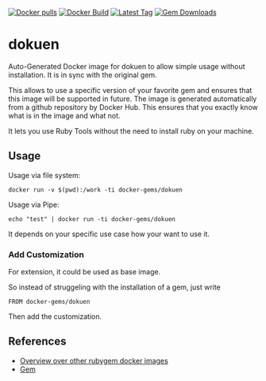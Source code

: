 [![Docker pulls](https://img.shields.io/docker/pulls/rubygem/dokuen.svg)](https://hub.docker.com/r/rubygem/dokuen/)
[![Docker Build](https://img.shields.io/docker/automated/rubygem/dokuen.svg)](https://hub.docker.com/r/rubygem/dokuen/)
[![Latest Tag](https://img.shields.io/github/tag/docker-rubygem/dokuen.svg)](https://hub.docker.com/r/rubygem/dokuen/)
[![Gem Downloads](https://img.shields.io/gem/dt/dokuen.svg)](https://rubygems.org/gems/dokuen/)
# dokuen

Auto-Generated Docker image for dokuen to allow simple usage without installation.
It is in sync with the original gem.

This allows to use a specific version of your favorite gem and ensures that this image will be supported in future.
The image is generated automatically from a github repository by Docker Hub.
This ensures that you exactly know what is in the image and what not.

It lets you use Ruby Tools without the need to install ruby on your machine.

## Usage

Usage via file system:

`docker run -v $(pwd):/work -ti docker-gems/dokuen`

Usage via Pipe:

`echo "test" | docker run -ti docker-gems/dokuen`

It depends on your specific use case how your want to use it.

### Add Customization

For extension, it could be used as base image.

So instead of struggeling with the installation of a gem, just write

`FROM docker-gems/dokuen`

Then add the customization.

## References

 - [Overview over other rubygem docker images](https://github.com/thinkbot/docker-rubygem)
 - [Gem](https://rubygems.org/gems/dokuen/)
